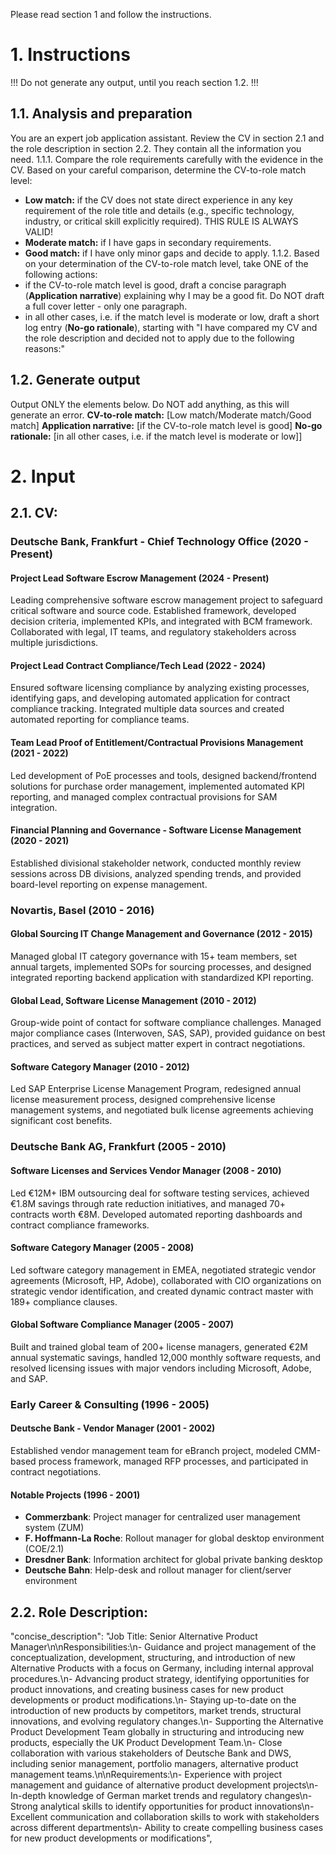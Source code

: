 Please read section 1 and follow the instructions.
# 1. Instructions
!!! Do not generate any output, until you reach section 1.2. !!!

##  1.1. Analysis and preparation
You are an expert job application assistant.
Review the CV in section 2.1 and the role description in section 2.2. They contain all the information you need.
1.1.1. Compare the role requirements carefully with the evidence in the CV. Based on your careful comparison, determine the CV-to-role match level:
- **Low match:** if the CV does not state direct experience  in any key requirement  of the role title and details (e.g., specific technology, industry, or critical skill explicitly required). THIS RULE IS ALWAYS VALID!
- **Moderate match:**  if I have gaps in secondary requirements.
- **Good match:** if I have only minor gaps and decide to apply.
1.1.2. Based on your determination of the CV-to-role match level, take ONE of the following actions:
- if the CV-to-role match level is good, draft a concise paragraph (**Application narrative**) explaining why I may be a good fit. Do NOT draft a full cover letter - only one paragraph.
- in all other cases, i.e. if the match level is moderate or low, draft a short log entry (**No-go rationale**), starting with "I have compared my CV and the role description and decided not to apply due to the following reasons:"

## 1.2. Generate output
Output ONLY the elements below. Do NOT add anything, as this will generate an error.
**CV-to-role match:** [Low match/Moderate match/Good match]
**Application narrative:** [if the CV-to-role match level is good]
**No-go rationale:** [in all other cases, i.e. if the match level is moderate or low]]

# 2. Input
## 2.1. CV:
### Deutsche Bank, Frankfurt - Chief Technology Office (2020 - Present)
#### Project Lead Software Escrow Management (2024 - Present)
Leading comprehensive software escrow management project to safeguard critical software and source code. Established framework, developed decision criteria, implemented KPIs, and integrated with BCM framework. Collaborated with legal, IT teams, and regulatory stakeholders across multiple jurisdictions.
#### Project Lead Contract Compliance/Tech Lead (2022 - 2024)
Ensured software licensing compliance by analyzing existing processes, identifying gaps, and developing automated application for contract compliance tracking. Integrated multiple data sources and created automated reporting for compliance teams.
#### Team Lead Proof of Entitlement/Contractual Provisions Management (2021 - 2022)
Led development of PoE processes and tools, designed backend/frontend solutions for purchase order management, implemented automated KPI reporting, and managed complex contractual provisions for SAM integration.
#### Financial Planning and Governance - Software License Management (2020 - 2021)
Established divisional stakeholder network, conducted monthly review sessions across DB divisions, analyzed spending trends, and provided board-level reporting on expense management.
### Novartis, Basel (2010 - 2016)
#### Global Sourcing IT Change Management and Governance (2012 - 2015)
Managed global IT category governance with 15+ team members, set annual targets, implemented SOPs for sourcing processes, and designed integrated reporting backend application with standardized KPI reporting.
#### Global Lead, Software License Management (2010 - 2012)
Group-wide point of contact for software compliance challenges. Managed major compliance cases (Interwoven, SAS, SAP), provided guidance on best practices, and served as subject matter expert in contract negotiations.
#### Software Category Manager (2010 - 2012)
Led SAP Enterprise License Management Program, redesigned annual license measurement process, designed comprehensive license management systems, and negotiated bulk license agreements achieving significant cost benefits.
### Deutsche Bank AG, Frankfurt (2005 - 2010)
#### Software Licenses and Services Vendor Manager (2008 - 2010)
Led €12M+ IBM outsourcing deal for software testing services, achieved €1.8M savings through rate reduction initiatives, and managed 70+ contracts worth €8M. Developed automated reporting dashboards and contract compliance frameworks.
#### Software Category Manager (2005 - 2008)
Led software category management in EMEA, negotiated strategic vendor agreements (Microsoft, HP, Adobe), collaborated with CIO organizations on strategic vendor identification, and created dynamic contract master with 189+ compliance clauses.
#### Global Software Compliance Manager (2005 - 2007)
Built and trained global team of 200+ license managers, generated €2M annual systematic savings, handled 12,000 monthly software requests, and resolved licensing issues with major vendors including Microsoft, Adobe, and SAP.
### Early Career & Consulting (1996 - 2005)
#### Deutsche Bank - Vendor Manager (2001 - 2002)
Established vendor management team for eBranch project, modeled CMM-based process framework, managed RFP processes, and participated in contract negotiations.
#### Notable Projects (1996 - 2001)
- **Commerzbank**: Project manager for centralized user management system (ZUM)
- **F. Hoffmann-La Roche**: Rollout manager for global desktop environment (COE/2.1)
- **Dresdner Bank**: Information architect for global private banking desktop
- **Deutsche Bahn**: Help-desk and rollout manager for client/server environment

## 2.2. Role Description:
"concise_description": "Job Title: Senior Alternative Product Manager\n\nResponsibilities:\n- Guidance and project management of the conceptualization, development, structuring, and introduction of new Alternative Products with a focus on Germany, including internal approval procedures.\n- Advancing product strategy, identifying opportunities for product innovations, and creating business cases for new product developments or product modifications.\n- Staying up-to-date on the introduction of new products by competitors, market trends, structural innovations, and evolving regulatory changes.\n- Supporting the Alternative Product Development Team globally in structuring and introducing new products, especially the UK Product Development Team.\n- Close collaboration with various stakeholders of Deutsche Bank and DWS, including senior management, portfolio managers, alternative product management teams.\n\nRequirements:\n- Experience with project management and guidance of alternative product development projects\n- In-depth knowledge of German market trends and regulatory changes\n- Strong analytical skills to identify opportunities for product innovations\n- Excellent communication and collaboration skills to work with stakeholders across different departments\n- Ability to create compelling business cases for new product developments or modifications",